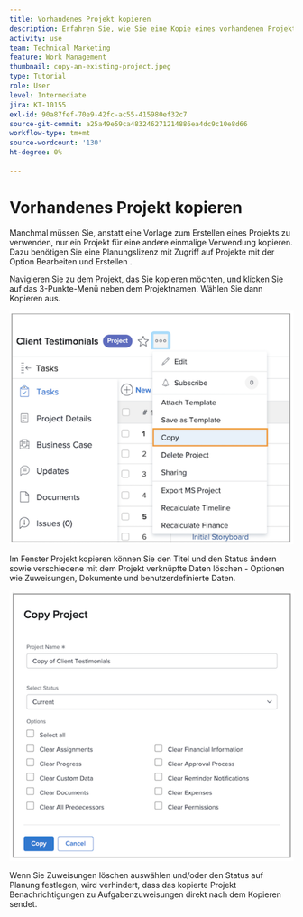 ```yaml
---
title: Vorhandenes Projekt kopieren
description: Erfahren Sie, wie Sie eine Kopie eines vorhandenen Projekts erstellen.
activity: use
team: Technical Marketing
feature: Work Management
thumbnail: copy-an-existing-project.jpeg
type: Tutorial
role: User
level: Intermediate
jira: KT-10155
exl-id: 90a87fef-70e9-42fc-ac55-415980ef32c7
source-git-commit: a25a49e59ca483246271214886ea4dc9c10e8d66
workflow-type: tm+mt
source-wordcount: '130'
ht-degree: 0%

---
```


# Vorhandenes Projekt kopieren

Manchmal müssen Sie, anstatt eine Vorlage zum Erstellen eines Projekts zu verwenden, nur ein Projekt für eine andere einmalige Verwendung kopieren. Dazu benötigen Sie eine Planungslizenz mit Zugriff auf Projekte mit der Option Bearbeiten und Erstellen .

Navigieren Sie zu dem Projekt, das Sie kopieren möchten, und klicken Sie auf das 3-Punkte-Menü neben dem Projektnamen. Wählen Sie dann Kopieren aus.

![Cr](assets/copy-existing-01.png)

Im Fenster Projekt kopieren können Sie den Titel und den Status ändern sowie verschiedene mit dem Projekt verknüpfte Daten löschen - Optionen wie Zuweisungen, Dokumente und benutzerdefinierte Daten.

![Cr](assets/copy-existing-02.png)

Wenn Sie Zuweisungen löschen auswählen und/oder den Status auf Planung festlegen, wird verhindert, dass das kopierte Projekt Benachrichtigungen zu Aufgabenzuweisungen direkt nach dem Kopieren sendet.
